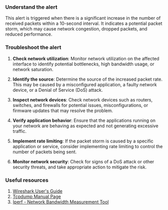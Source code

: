 ### Understand the alert

This alert is triggered when there is a significant increase in the number of received packets within a 10-second interval. It indicates a potential packet storm, which may cause network congestion, dropped packets, and reduced performance.

### Troubleshoot the alert

1. **Check network utilization**: Monitor network utilization on the affected interface to identify potential bottlenecks, high bandwidth usage, or network saturation.

2. **Identify the source**: Determine the source of the increased packet rate. This may be caused by a misconfigured application, a faulty network device, or a Denial of Service (DoS) attack.

3. **Inspect network devices**: Check network devices such as routers, switches, and firewalls for potential issues, misconfigurations, or firmware updates that may resolve the problem.

4. **Verify application behavior**: Ensure that the applications running on your network are behaving as expected and not generating excessive traffic.

5. **Implement rate limiting**: If the packet storm is caused by a specific application or service, consider implementing rate limiting to control the number of packets being sent.

6. **Monitor network security**: Check for signs of a DoS attack or other security threats, and take appropriate action to mitigate the risk.

### Useful resources

1. [Wireshark User's Guide](https://www.wireshark.org/docs/wsug_html_chunked/)
2. [Tcpdump Manual Page](https://www.tcpdump.org/manpages/tcpdump.1.html)
3. [Iperf - Network Bandwidth Measurement Tool](https://iperf.fr/)
